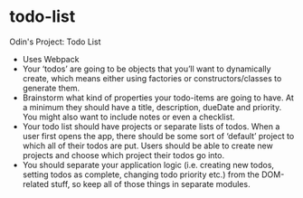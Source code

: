 # todo-list
Odin's Project: Todo List

- Uses Webpack
- Your ‘todos’ are going to be objects that you’ll want to dynamically create, which means either using factories or constructors/classes to generate them.
- Brainstorm what kind of properties your todo-items are going to have. At a minimum they should have a title, description, dueDate and priority. You might also want to include notes or even a checklist.
- Your todo list should have projects or separate lists of todos. When a user first opens the app, there should be some sort of ‘default’ project to which all of their todos are put. Users should be able to create new projects and choose which project their todos go into.
- You should separate your application logic (i.e. creating new todos, setting todos as complete, changing todo priority etc.) from the DOM-related stuff, so keep all of those things in separate modules.
